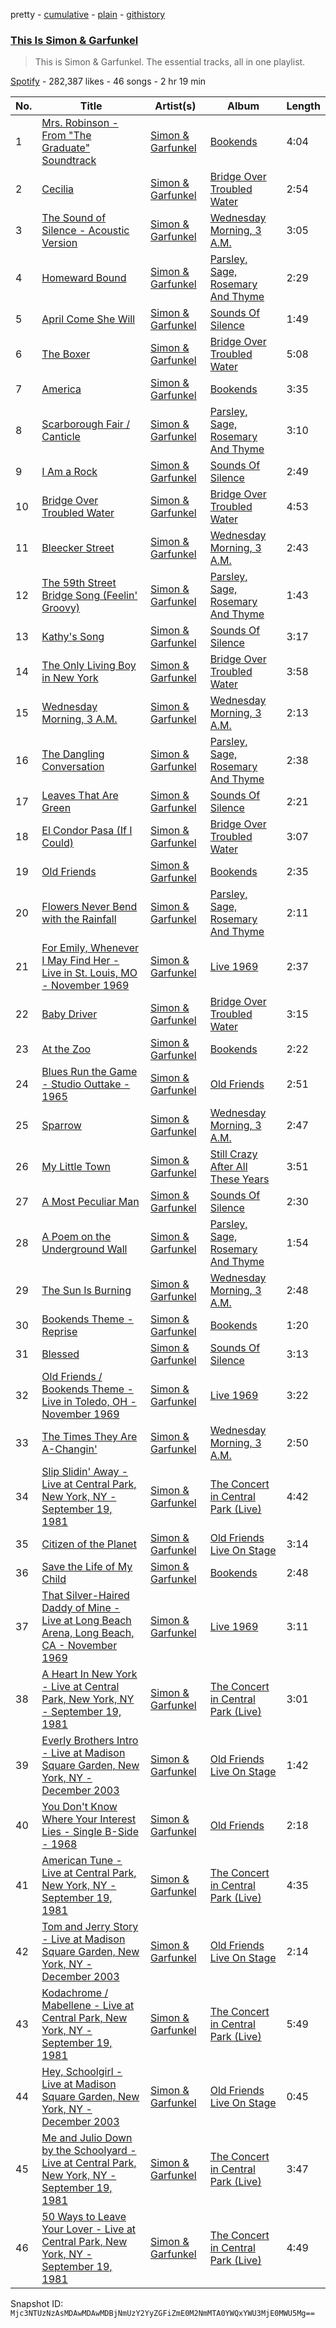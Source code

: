 pretty - [cumulative](/playlists/cumulative/37i9dQZF1DZ06evO48MYmY.md) - [plain](/playlists/plain/37i9dQZF1DZ06evO48MYmY) - [githistory](https://github.githistory.xyz/mackorone/spotify-playlist-archive/blob/main/playlists/plain/37i9dQZF1DZ06evO48MYmY)

### [This Is Simon & Garfunkel](https://open.spotify.com/playlist/37i9dQZF1DZ06evO48MYmY)

> This is Simon & Garfunkel\. The essential tracks, all in one playlist.

[Spotify](https://open.spotify.com/user/spotify) - 282,387 likes - 46 songs - 2 hr 19 min

| No. | Title | Artist(s) | Album | Length |
|---|---|---|---|---|
| 1 | [Mrs\. Robinson \- From "The Graduate" Soundtrack](https://open.spotify.com/track/0iOZM63lendWRTTeKhZBSC) | [Simon & Garfunkel](https://open.spotify.com/artist/70cRZdQywnSFp9pnc2WTCE) | [Bookends](https://open.spotify.com/album/3bzgbgiytguTDnwzflAZr2) | 4:04 |
| 2 | [Cecilia](https://open.spotify.com/track/6QhXQOpyYvbpdbyjgAqKdY) | [Simon & Garfunkel](https://open.spotify.com/artist/70cRZdQywnSFp9pnc2WTCE) | [Bridge Over Troubled Water](https://open.spotify.com/album/0JwHz5SSvpYWuuCNbtYZoV) | 2:54 |
| 3 | [The Sound of Silence \- Acoustic Version](https://open.spotify.com/track/5y788ya4NvwhBznoDIcXwK) | [Simon & Garfunkel](https://open.spotify.com/artist/70cRZdQywnSFp9pnc2WTCE) | [Wednesday Morning, 3 A.M.](https://open.spotify.com/album/5pnJrocLlZ3FWEbcr2PTz0) | 3:05 |
| 4 | [Homeward Bound](https://open.spotify.com/track/4Xl2PrS3DJqqSKXCo6Uhv9) | [Simon & Garfunkel](https://open.spotify.com/artist/70cRZdQywnSFp9pnc2WTCE) | [Parsley, Sage, Rosemary And Thyme](https://open.spotify.com/album/1sh32o99zA04PJIUJUpEj7) | 2:29 |
| 5 | [April Come She Will](https://open.spotify.com/track/0djZ2ndRfAL69WYNra5jRC) | [Simon & Garfunkel](https://open.spotify.com/artist/70cRZdQywnSFp9pnc2WTCE) | [Sounds Of Silence](https://open.spotify.com/album/07RAGILF28QweYQSZasr5k) | 1:49 |
| 6 | [The Boxer](https://open.spotify.com/track/76TZCvJ8GitQ2FA1q5dKu0) | [Simon & Garfunkel](https://open.spotify.com/artist/70cRZdQywnSFp9pnc2WTCE) | [Bridge Over Troubled Water](https://open.spotify.com/album/0JwHz5SSvpYWuuCNbtYZoV) | 5:08 |
| 7 | [America](https://open.spotify.com/track/6dfhF1BDGmhM69fnCb6wSC) | [Simon & Garfunkel](https://open.spotify.com/artist/70cRZdQywnSFp9pnc2WTCE) | [Bookends](https://open.spotify.com/album/3bzgbgiytguTDnwzflAZr2) | 3:35 |
| 8 | [Scarborough Fair / Canticle](https://open.spotify.com/track/3g2fYZW5v2od8KIF7VktT0) | [Simon & Garfunkel](https://open.spotify.com/artist/70cRZdQywnSFp9pnc2WTCE) | [Parsley, Sage, Rosemary And Thyme](https://open.spotify.com/album/1sh32o99zA04PJIUJUpEj7) | 3:10 |
| 9 | [I Am a Rock](https://open.spotify.com/track/0byOqNZN9ailhoORv5Ps0Z) | [Simon & Garfunkel](https://open.spotify.com/artist/70cRZdQywnSFp9pnc2WTCE) | [Sounds Of Silence](https://open.spotify.com/album/07RAGILF28QweYQSZasr5k) | 2:49 |
| 10 | [Bridge Over Troubled Water](https://open.spotify.com/track/6l8EbYRtQMgKOyc1gcDHF9) | [Simon & Garfunkel](https://open.spotify.com/artist/70cRZdQywnSFp9pnc2WTCE) | [Bridge Over Troubled Water](https://open.spotify.com/album/0JwHz5SSvpYWuuCNbtYZoV) | 4:53 |
| 11 | [Bleecker Street](https://open.spotify.com/track/4c0ecVwn17owdwpIBL07wC) | [Simon & Garfunkel](https://open.spotify.com/artist/70cRZdQywnSFp9pnc2WTCE) | [Wednesday Morning, 3 A.M.](https://open.spotify.com/album/5pnJrocLlZ3FWEbcr2PTz0) | 2:43 |
| 12 | [The 59th Street Bridge Song \(Feelin' Groovy\)](https://open.spotify.com/track/0dzbfio3qTYG9uk40SJNcr) | [Simon & Garfunkel](https://open.spotify.com/artist/70cRZdQywnSFp9pnc2WTCE) | [Parsley, Sage, Rosemary And Thyme](https://open.spotify.com/album/1sh32o99zA04PJIUJUpEj7) | 1:43 |
| 13 | [Kathy's Song](https://open.spotify.com/track/4Acofe9hICRvyBTP5hFNk0) | [Simon & Garfunkel](https://open.spotify.com/artist/70cRZdQywnSFp9pnc2WTCE) | [Sounds Of Silence](https://open.spotify.com/album/07RAGILF28QweYQSZasr5k) | 3:17 |
| 14 | [The Only Living Boy in New York](https://open.spotify.com/track/5MbXzXGbqobR8xPVPs8OXA) | [Simon & Garfunkel](https://open.spotify.com/artist/70cRZdQywnSFp9pnc2WTCE) | [Bridge Over Troubled Water](https://open.spotify.com/album/0JwHz5SSvpYWuuCNbtYZoV) | 3:58 |
| 15 | [Wednesday Morning, 3 A.M.](https://open.spotify.com/track/6XlcraQqLY6wGnXpoVeoko) | [Simon & Garfunkel](https://open.spotify.com/artist/70cRZdQywnSFp9pnc2WTCE) | [Wednesday Morning, 3 A.M.](https://open.spotify.com/album/5pnJrocLlZ3FWEbcr2PTz0) | 2:13 |
| 16 | [The Dangling Conversation](https://open.spotify.com/track/1tQy2AqgFc0AdddmIboIfX) | [Simon & Garfunkel](https://open.spotify.com/artist/70cRZdQywnSFp9pnc2WTCE) | [Parsley, Sage, Rosemary And Thyme](https://open.spotify.com/album/1sh32o99zA04PJIUJUpEj7) | 2:38 |
| 17 | [Leaves That Are Green](https://open.spotify.com/track/1DrirX7vAJMDAoz37ZbSeA) | [Simon & Garfunkel](https://open.spotify.com/artist/70cRZdQywnSFp9pnc2WTCE) | [Sounds Of Silence](https://open.spotify.com/album/07RAGILF28QweYQSZasr5k) | 2:21 |
| 18 | [El Condor Pasa \(If I Could\)](https://open.spotify.com/track/1eN42Q7IWRzRBq8eW2Y2TE) | [Simon & Garfunkel](https://open.spotify.com/artist/70cRZdQywnSFp9pnc2WTCE) | [Bridge Over Troubled Water](https://open.spotify.com/album/0JwHz5SSvpYWuuCNbtYZoV) | 3:07 |
| 19 | [Old Friends](https://open.spotify.com/track/7vJRHZP1PuNwjUcoCsWlul) | [Simon & Garfunkel](https://open.spotify.com/artist/70cRZdQywnSFp9pnc2WTCE) | [Bookends](https://open.spotify.com/album/3bzgbgiytguTDnwzflAZr2) | 2:35 |
| 20 | [Flowers Never Bend with the Rainfall](https://open.spotify.com/track/0qSITuCPLxjoDtESBy70WO) | [Simon & Garfunkel](https://open.spotify.com/artist/70cRZdQywnSFp9pnc2WTCE) | [Parsley, Sage, Rosemary And Thyme](https://open.spotify.com/album/1sh32o99zA04PJIUJUpEj7) | 2:11 |
| 21 | [For Emily, Whenever I May Find Her \- Live in St\. Louis, MO \- November 1969](https://open.spotify.com/track/2P6F1jmMgSScpvx4aZvbmY) | [Simon & Garfunkel](https://open.spotify.com/artist/70cRZdQywnSFp9pnc2WTCE) | [Live 1969](https://open.spotify.com/album/1agP6sAeWsH8Pgm8WrVtdl) | 2:37 |
| 22 | [Baby Driver](https://open.spotify.com/track/5Bh8l8evdBSIoaK6EP1bWI) | [Simon & Garfunkel](https://open.spotify.com/artist/70cRZdQywnSFp9pnc2WTCE) | [Bridge Over Troubled Water](https://open.spotify.com/album/0JwHz5SSvpYWuuCNbtYZoV) | 3:15 |
| 23 | [At the Zoo](https://open.spotify.com/track/0b1NUCAYfEOuPx9nELBBfX) | [Simon & Garfunkel](https://open.spotify.com/artist/70cRZdQywnSFp9pnc2WTCE) | [Bookends](https://open.spotify.com/album/3bzgbgiytguTDnwzflAZr2) | 2:22 |
| 24 | [Blues Run the Game \- Studio Outtake \- 1965](https://open.spotify.com/track/6tMRhn8hTFJm2A87tmjJPr) | [Simon & Garfunkel](https://open.spotify.com/artist/70cRZdQywnSFp9pnc2WTCE) | [Old Friends](https://open.spotify.com/album/3m1Gr5BQXhKZKf2yV7h2nl) | 2:51 |
| 25 | [Sparrow](https://open.spotify.com/track/7pz0HomuJsxkbrNQUHNYBE) | [Simon & Garfunkel](https://open.spotify.com/artist/70cRZdQywnSFp9pnc2WTCE) | [Wednesday Morning, 3 A.M.](https://open.spotify.com/album/5pnJrocLlZ3FWEbcr2PTz0) | 2:47 |
| 26 | [My Little Town](https://open.spotify.com/track/3obrfotpr4kLCKiOu2GZ4Q) | [Simon & Garfunkel](https://open.spotify.com/artist/70cRZdQywnSFp9pnc2WTCE) | [Still Crazy After All These Years](https://open.spotify.com/album/4A366gjTrYQwmRtkTezF2W) | 3:51 |
| 27 | [A Most Peculiar Man](https://open.spotify.com/track/5B5dFE2ofUxmsXbhGrPZT9) | [Simon & Garfunkel](https://open.spotify.com/artist/70cRZdQywnSFp9pnc2WTCE) | [Sounds Of Silence](https://open.spotify.com/album/07RAGILF28QweYQSZasr5k) | 2:30 |
| 28 | [A Poem on the Underground Wall](https://open.spotify.com/track/0CtuChNoy9SwaiOddQ4EPc) | [Simon & Garfunkel](https://open.spotify.com/artist/70cRZdQywnSFp9pnc2WTCE) | [Parsley, Sage, Rosemary And Thyme](https://open.spotify.com/album/1sh32o99zA04PJIUJUpEj7) | 1:54 |
| 29 | [The Sun Is Burning](https://open.spotify.com/track/3bophIN3WTxzLd4yiIZv6X) | [Simon & Garfunkel](https://open.spotify.com/artist/70cRZdQywnSFp9pnc2WTCE) | [Wednesday Morning, 3 A.M.](https://open.spotify.com/album/5pnJrocLlZ3FWEbcr2PTz0) | 2:48 |
| 30 | [Bookends Theme \- Reprise](https://open.spotify.com/track/0Q3GpBYKy5Mx97TNBJVibl) | [Simon & Garfunkel](https://open.spotify.com/artist/70cRZdQywnSFp9pnc2WTCE) | [Bookends](https://open.spotify.com/album/3bzgbgiytguTDnwzflAZr2) | 1:20 |
| 31 | [Blessed](https://open.spotify.com/track/1NsReekFMb5e2wVcOQGoAL) | [Simon & Garfunkel](https://open.spotify.com/artist/70cRZdQywnSFp9pnc2WTCE) | [Sounds Of Silence](https://open.spotify.com/album/07RAGILF28QweYQSZasr5k) | 3:13 |
| 32 | [Old Friends / Bookends Theme \- Live in Toledo, OH \- November 1969](https://open.spotify.com/track/5dKUMWNp0Y18VHkGGJCJR9) | [Simon & Garfunkel](https://open.spotify.com/artist/70cRZdQywnSFp9pnc2WTCE) | [Live 1969](https://open.spotify.com/album/1agP6sAeWsH8Pgm8WrVtdl) | 3:22 |
| 33 | [The Times They Are A\-Changin'](https://open.spotify.com/track/3sO5oZ9NLbAlU6h1qVCPJq) | [Simon & Garfunkel](https://open.spotify.com/artist/70cRZdQywnSFp9pnc2WTCE) | [Wednesday Morning, 3 A.M.](https://open.spotify.com/album/5pnJrocLlZ3FWEbcr2PTz0) | 2:50 |
| 34 | [Slip Slidin' Away \- Live at Central Park, New York, NY \- September 19, 1981](https://open.spotify.com/track/3sfwzml4pqeGyeK1aTEmAF) | [Simon & Garfunkel](https://open.spotify.com/artist/70cRZdQywnSFp9pnc2WTCE) | [The Concert in Central Park \(Live\)](https://open.spotify.com/album/3nIU4gxyq0MK4mlWE8ePqb) | 4:42 |
| 35 | [Citizen of the Planet](https://open.spotify.com/track/1ir7Or967weO0kwfatM7W5) | [Simon & Garfunkel](https://open.spotify.com/artist/70cRZdQywnSFp9pnc2WTCE) | [Old Friends Live On Stage](https://open.spotify.com/album/3jgeQPfd5s935zMEJ6djm5) | 3:14 |
| 36 | [Save the Life of My Child](https://open.spotify.com/track/12LiUnumZMkhKJxhiivVXW) | [Simon & Garfunkel](https://open.spotify.com/artist/70cRZdQywnSFp9pnc2WTCE) | [Bookends](https://open.spotify.com/album/3bzgbgiytguTDnwzflAZr2) | 2:48 |
| 37 | [That Silver\-Haired Daddy of Mine \- Live at Long Beach Arena, Long Beach, CA \- November 1969](https://open.spotify.com/track/4aBIXNKJ5SvyTaZLhnisnw) | [Simon & Garfunkel](https://open.spotify.com/artist/70cRZdQywnSFp9pnc2WTCE) | [Live 1969](https://open.spotify.com/album/1agP6sAeWsH8Pgm8WrVtdl) | 3:11 |
| 38 | [A Heart In New York \- Live at Central Park, New York, NY \- September 19, 1981](https://open.spotify.com/track/6IyU2LIPfopCfbWewM2UdO) | [Simon & Garfunkel](https://open.spotify.com/artist/70cRZdQywnSFp9pnc2WTCE) | [The Concert in Central Park \(Live\)](https://open.spotify.com/album/3nIU4gxyq0MK4mlWE8ePqb) | 3:01 |
| 39 | [Everly Brothers Intro \- Live at Madison Square Garden, New York, NY \- December 2003](https://open.spotify.com/track/0E944iJ7SpGyrpW5yjy9gk) | [Simon & Garfunkel](https://open.spotify.com/artist/70cRZdQywnSFp9pnc2WTCE) | [Old Friends Live On Stage](https://open.spotify.com/album/3jgeQPfd5s935zMEJ6djm5) | 1:42 |
| 40 | [You Don't Know Where Your Interest Lies \- Single B\-Side \- 1968](https://open.spotify.com/track/0umD849rktmP7fcXCSukYk) | [Simon & Garfunkel](https://open.spotify.com/artist/70cRZdQywnSFp9pnc2WTCE) | [Old Friends](https://open.spotify.com/album/3m1Gr5BQXhKZKf2yV7h2nl) | 2:18 |
| 41 | [American Tune \- Live at Central Park, New York, NY \- September 19, 1981](https://open.spotify.com/track/6xoFYGW7KJsF4SfTz8nxOk) | [Simon & Garfunkel](https://open.spotify.com/artist/70cRZdQywnSFp9pnc2WTCE) | [The Concert in Central Park \(Live\)](https://open.spotify.com/album/3nIU4gxyq0MK4mlWE8ePqb) | 4:35 |
| 42 | [Tom and Jerry Story \- Live at Madison Square Garden, New York, NY \- December 2003](https://open.spotify.com/track/17cNaiZu4NMvDlqVBL6HIS) | [Simon & Garfunkel](https://open.spotify.com/artist/70cRZdQywnSFp9pnc2WTCE) | [Old Friends Live On Stage](https://open.spotify.com/album/3jgeQPfd5s935zMEJ6djm5) | 2:14 |
| 43 | [Kodachrome / Mabellene \- Live at Central Park, New York, NY \- September 19, 1981](https://open.spotify.com/track/1f4CJp5p2OWS0dsyK1symi) | [Simon & Garfunkel](https://open.spotify.com/artist/70cRZdQywnSFp9pnc2WTCE) | [The Concert in Central Park \(Live\)](https://open.spotify.com/album/3nIU4gxyq0MK4mlWE8ePqb) | 5:49 |
| 44 | [Hey, Schoolgirl \- Live at Madison Square Garden, New York, NY \- December 2003](https://open.spotify.com/track/0gLKbk1cOAy2bbBOsbPALz) | [Simon & Garfunkel](https://open.spotify.com/artist/70cRZdQywnSFp9pnc2WTCE) | [Old Friends Live On Stage](https://open.spotify.com/album/3jgeQPfd5s935zMEJ6djm5) | 0:45 |
| 45 | [Me and Julio Down by the Schoolyard \- Live at Central Park, New York, NY \- September 19, 1981](https://open.spotify.com/track/48mETFQ8n1Cq04eR32eyAn) | [Simon & Garfunkel](https://open.spotify.com/artist/70cRZdQywnSFp9pnc2WTCE) | [The Concert in Central Park \(Live\)](https://open.spotify.com/album/3nIU4gxyq0MK4mlWE8ePqb) | 3:47 |
| 46 | [50 Ways to Leave Your Lover \- Live at Central Park, New York, NY \- September 19, 1981](https://open.spotify.com/track/5R7BOhW46EhAb8B7dnRciJ) | [Simon & Garfunkel](https://open.spotify.com/artist/70cRZdQywnSFp9pnc2WTCE) | [The Concert in Central Park \(Live\)](https://open.spotify.com/album/3nIU4gxyq0MK4mlWE8ePqb) | 4:49 |

Snapshot ID: `Mjc3NTUzNzAsMDAwMDAwMDBjNmUzY2YyZGFiZmE0M2NmMTA0YWQxYWU3MjE0MWU5Mg==`
